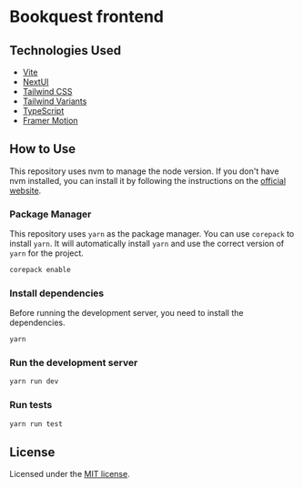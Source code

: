 # Bookquest frontend

## Technologies Used

- [Vite](https://vitejs.dev/guide/)
- [NextUI](https://nextui.org)
- [Tailwind CSS](https://tailwindcss.com)
- [Tailwind Variants](https://tailwind-variants.org)
- [TypeScript](https://www.typescriptlang.org)
- [Framer Motion](https://www.framer.com/motion)

## How to Use

This repository uses nvm to manage the node version. If you don't have nvm installed, you can install it by following
the instructions on the [official website](https://github.com/nvm-sh/nvm).

### Package Manager

This repository uses `yarn` as the package manager. You can use `corepack` to install `yarn`. It will automatically
install `yarn` and use the correct version of `yarn` for the project.

```bash
corepack enable
```

### Install dependencies

Before running the development server, you need to install the dependencies.

```bash
yarn
```

### Run the development server

```bash
yarn run dev
```

### Run tests

```bash
yarn run test
```

## License

Licensed under the [MIT license](https://github.com/nextui-org/vite-template/blob/main/LICENSE).

